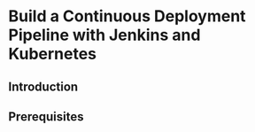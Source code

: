 # Build a Continuous Deployment Pipeline with Jenkins and Kubernetes

## Introduction

## Prerequisites
